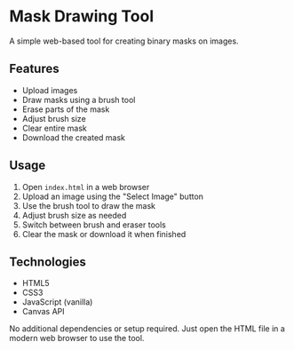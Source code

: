 # Mask Drawing Tool

A simple web-based tool for creating binary masks on images.

## Features

- Upload images
- Draw masks using a brush tool
- Erase parts of the mask
- Adjust brush size
- Clear entire mask
- Download the created mask

## Usage

1. Open `index.html` in a web browser
2. Upload an image using the "Select Image" button
3. Use the brush tool to draw the mask
4. Adjust brush size as needed
5. Switch between brush and eraser tools
6. Clear the mask or download it when finished

## Technologies

- HTML5
- CSS3
- JavaScript (vanilla)
- Canvas API

No additional dependencies or setup required. Just open the HTML file in a modern web browser to use the tool.
